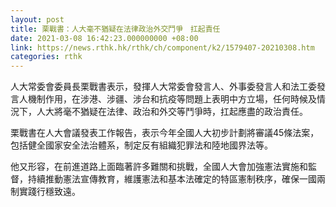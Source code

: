 ```yaml
---
layout: post
title: 栗戰書：人大毫不猶疑在法律政治外交鬥爭　扛起責任
date: 2021-03-08 16:42:23.000000000 +08:00
link: https://news.rthk.hk/rthk/ch/component/k2/1579407-20210308.htm
categories: rthk
---
```


人大常委會委員長栗戰書表示，發揮人大常委會發言人、外事委發言人和法工委發言人機制作用，在涉港、涉疆、涉台和抗疫等問題上表明中方立場，任何時候及情況下，人大將毫不猶疑在法律、政治和外交等鬥爭時，扛起應盡的政治責任。

栗戰書在人大會議發表工作報告，表示今年全國人大初步計劃將審議45條法案，包括健全國家安全法治體系，制定反有組織犯罪法和陸地國界法等。

他又形容，在前進道路上面臨著許多難關和挑戰，全國人大會加強憲法實施和監督，持續推動憲法宣傳教育，維護憲法和基本法確定的特區憲制秩序，確保一國兩制實踐行穩致遠。
